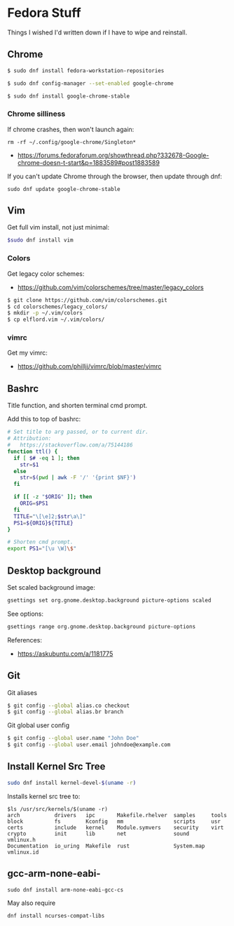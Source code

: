 # Fedora Stuff

Things I wished I'd written down if I have to wipe and
reinstall.

## Chrome

```sh
$ sudo dnf install fedora-workstation-repositories

$ sudo dnf config-manager --set-enabled google-chrome

$ sudo dnf install google-chrome-stable
```

### Chrome silliness

If chrome crashes, then won't launch again:

```
rm -rf ~/.config/google-chrome/Singleton*
```

- https://forums.fedoraforum.org/showthread.php?332678-Google-chrome-doesn-t-start&p=1883589#post1883589

If you can't update Chrome through the browser, then update
through dnf:

```
sudo dnf update google-chrome-stable
```

## Vim

Get full vim install, not just minimal:

```sh
$sudo dnf install vim
```

### Colors

Get legacy color schemes:
- https://github.com/vim/colorschemes/tree/master/legacy_colors

```sh
$ git clone https://github.com/vim/colorschemes.git
$ cd colorschemes/legacy_colors/
$ mkdir -p ~/.vim/colors
$ cp elflord.vim ~/.vim/colors/
```

### vimrc

Get my vimrc:
- https://github.com/philljj/vimrc/blob/master/vimrc

## Bashrc

Title function, and shorten terminal cmd prompt.

Add this to top of bashrc:

```sh
# Set title to arg passed, or to current dir.
# Attribution:
#   https://stackoverflow.com/a/75144186
function ttl() {
  if [ $# -eq 1 ]; then
    str=$1
  else
    str=$(pwd | awk -F '/' '{print $NF}')
  fi

  if [[ -z "$ORIG" ]]; then
    ORIG=$PS1
  fi
  TITLE="\[\e]2;$str\a\]"
  PS1=${ORIG}${TITLE}
}

# Shorten cmd prompt.
export PS1="[\u \W]\$"
```

## Desktop background

Set scaled background image:

```sh
gsettings set org.gnome.desktop.background picture-options scaled
```

See options:
```sh
gsettings range org.gnome.desktop.background picture-options
```

References:

- https://askubuntu.com/a/1181775

## Git

Git aliases

```sh
$ git config --global alias.co checkout
$ git config --global alias.br branch
```

Git global user config

```sh
$ git config --global user.name "John Doe"
$ git config --global user.email johndoe@example.com
```

## Install Kernel Src Tree

```sh
sudo dnf install kernel-devel-$(uname -r)
```

Installs kernel src tree to:

```
$ls /usr/src/kernels/$(uname -r)
arch           drivers   ipc       Makefile.rhelver  samples     tools
block          fs        Kconfig   mm                scripts     usr
certs          include   kernel    Module.symvers    security    virt
crypto         init      lib       net               sound       vmlinux.h
Documentation  io_uring  Makefile  rust              System.map  vmlinux.id
```

## gcc-arm-none-eabi-

```
sudo dnf install arm-none-eabi-gcc-cs
```

May also require

```
dnf install ncurses-compat-libs
```
